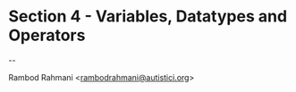 # Section 4 - Variables, Datatypes and Operators

--

Rambod Rahmani <<rambodrahmani@autistici.org>>
